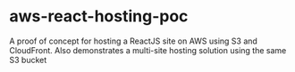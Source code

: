 # aws-react-hosting-poc
A proof of concept for hosting a ReactJS site on AWS using S3 and CloudFront. Also demonstrates a multi-site hosting solution using the same S3 bucket
